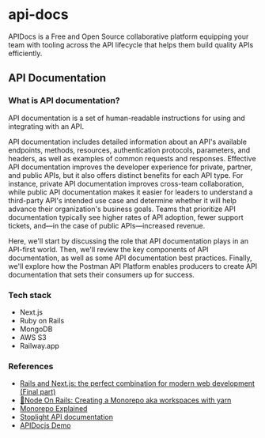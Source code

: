 # api-docs
APIDocs is a Free and Open Source collaborative platform equipping your team with tooling across the API lifecycle that helps them build quality APIs efficiently.

## API Documentation
### What is API documentation?

API documentation is a set of human-readable instructions for using and integrating with an API.

API documentation includes detailed information about an API's available endpoints, methods, resources, authentication protocols, parameters, and headers, as well as examples of common requests and responses. Effective API documentation improves the developer experience for private, partner, and public APIs, but it also offers distinct benefits for each API type. For instance, private API documentation improves cross-team collaboration, while public API documentation makes it easier for leaders to understand a third-party API's intended use case and determine whether it will help advance their organization's business goals. Teams that prioritize API documentation typically see higher rates of API adoption, fewer support tickets, and—in the case of public APIs—increased revenue.

Here, we'll start by discussing the role that API documentation plays in an API-first world. Then, we'll review the key components of API documentation, as well as some API documentation best practices. Finally, we'll explore how the Postman API Platform enables producers to create API documentation that sets their consumers up for success.

### Tech stack
- Next.js
- Ruby on Rails
- MongoDB
- AWS S3
- Railway.app

### References
- [Rails and Next.js: the perfect combination for modern web development (Final part)](https://medium.com/@raphox/rails-and-next-js-the-perfect-combination-for-modern-web-development-final-part-a88af492a00)
- [🚄Node On Rails: Creating a Monorepo aka workspaces with yarn](https://dev.to/lampewebdev/node-on-rails-creating-a-monorepo-aka-workspaces-with-yarn-284i)
- [Monorepo Explained](https://monorepo.tools/)
- [Stoplight API documentation](https://docs.stoplight.io/docs/stoplight-api-docs/5f9e6d12b1e9b-export-a-project-file-branch)
- [APIDocjs Demo](https://apidocjs.com/example/#api-Category_official-GetCategory)
